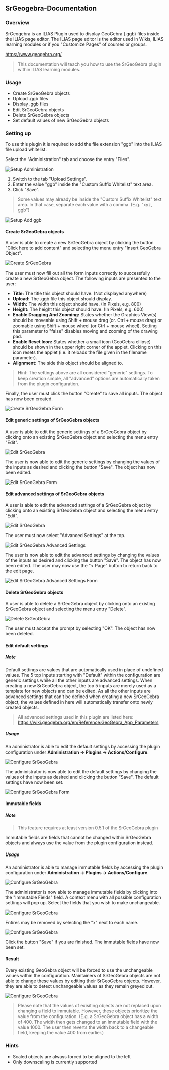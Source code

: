 ## SrGeogebra-Documentation

### Overview

SrGeogebra is an ILIAS Plugin used to display GeoGebra (.ggb) files inside the ILIAS page editor. The ILIAS page editor is the editor used in Wikis, ILIAS learning modules or if you "Customize Pages" of courses or groups.

https://www.geogebra.org/

> This documentation will teach you how to use the SrGeoGebra plugin within ILIAS learning modules.

### Usage

* Create SrGeoGebra objects
* Upload .ggb files
* Display .ggb files
* Edit SrGeoGebra objects
* Delete SrGeoGebra objects
* Set default values of new SrGeoGebra objects

### Setting up

To use this plugin it is required to add the file extension "ggb" into the ILIAS file upload whitelist.

Select the "Administration" tab and choose the entry "Files".

![Setup Administration](images/setup_administration.png)

1. Switch to the tab "Upload Settings".
2. Enter the value "ggb" inside the "Custom Suffix Whitelist" text area.
3. Click "Save".

> Some values may already be inside the "Custom Suffix Whitelist" text area. In that case, separate each value with a comma. (E.g. "xyz, ggb")

![Setup Add ggb](images/setup_add.png)

#### Create SrGeoGebra objects

A user is able to create a new SrGeoGebra object by clicking the button "Click here to add content" and selecting the menu entry "Insert GeoGebra Object".

![Create SrGeoGebra](images/create_geogebra.png)

The user must now fill out all the form inputs correctly to successfully create a new SrGeoGebra object. The following inputs are presented to the user:

* __Title:__ The title this object should have. (Not displayed anywhere)
* __Upload:__ The .ggb file this object should display.
* __Width:__ The width this object should have. (In Pixels, e.g. 800)
* __Height:__ The height this object should have. (In Pixels, e.g. 600)
* __Enable Dragging And Zooming:__ States whether the Graphics View(s) should be moveable using Shift + mouse drag (or. Ctrl + mouse drag) or zoomable using Shift + mouse wheel (or Ctrl + mouse wheel). Setting this parameter to "false" disables moving and zooming of the drawing pad.
* __Enable Reset Icon:__ States whether a small icon (GeoGebra ellipse) should be shown in the upper right corner of the applet. Clicking on this icon resets the applet (i.e. it reloads the file given in the filename parameter).
* __Alignment:__ The side this object should be aligned to.

> Hint: The settings above are all considered "generic" settings. To keep creation simple, all "advanced" options are automatically taken from the plugin configuration. 

Finally, the user must click the button "Create" to save all inputs. The object has now been created.

![Create SrGeoGebra Form](images/create_geogebra_form.png)

#### Edit generic settings of SrGeoGebra objects

A user is able to edit the generic settings of a SrGeoGebra object by clicking onto an existing SrGeoGebra object and selecting the menu entry "Edit".

![Edit SrGeoGebra](images/edit_geogebra.png)

The user is now able to edit the generic settings by changing the values of the inputs as desired and clicking the button "Save". The object has now been edited.

![Edit SrGeoGebra Form](images/edit_geogebra_form.png)

#### Edit advanced settings of SrGeoGebra objects

A user is able to edit the advanced settings of a SrGeoGebra object by clicking onto an existing SrGeoGebra object and selecting the menu entry "Edit".

![Edit SrGeoGebra](images/edit_geogebra.png)

The user must now select "Advanced Settings" at the top.

![Edit SrGeoGebra Advanced Settings](images/advanced_settings_path.png)

The user is now able to edit the advanced settings by changing the values of the inputs as desired and clicking the button "Save". The object has now been edited. The user may now use the "< Page" button to return back to the edit page.

![Edit SrGeoGebra Advanced Settings Form](images/advanced_settings_form.png)

#### Delete SrGeoGebra objects

A user is able to delete a SrGeoGebra object by clicking onto an existing SrGeoGebra object and selecting the menu entry "Delete".

![Delete SrGeoGebra](images/delete_geogebra.png)

The user must accept the prompt by selecting "OK". The object has now been deleted.

#### Edit default settings

##### Note

Default settings are values that are automatically used in place of undefined values. The 5 top inputs starting with "Default" within the configuration are generic settings while all the other inputs are advanced settings. When creating a new SrGeoGebra object, the top 5 inputs are merely used as a template for new objects and can be edited. As all the other inputs are advanced settings that can't be defined when creating a new SrGeoGebra object, the values defined in here will automatically transfer onto newly created objects.

> All advanced settings used in this plugin are listed here: https://wiki.geogebra.org/en/Reference:GeoGebra_App_Parameters

##### Usage

An administrator is able to edit the default settings by accessing the plugin configuration under __Administration -> Plugins -> Actions/Configure__.

![Configure SrGeoGebra](images/configure_path.png)

The administrator is now able to edit the default settings by changing the values of the inputs as desired and clicking the button "Save". The default settings have now been set.

![Configure SrGeoGebra Form](images/configure_form.png)

#### Immutable fields

##### Note

> This feature requires at least version 0.5.1 of the SrGeoGebra plugin

Immutable fields are fields that cannot be changed within SrGeoGebra objects and always use the value from the plugin configuration instead.

##### Usage

An administrator is able to manage immutable fields by accessing the plugin configuration under __Administration -> Plugins -> Actions/Configure__.

![Configure SrGeoGebra](images/configure_path.png)

The administrator is now able to manage immutable fields by clicking into the "Immutable Fields" field. A context menu with all possible configuration settings will pop up. Select the fields that you wish to make unchangeable.

![Configure SrGeoGebra](images/immutable_add_entries.png)

Entires may be removed by selecting the "x" next to each name.

![Configure SrGeoGebra](images/immutable_added_entries.png)

Click the button "Save" if you are finished. The immutable fields have now been set.

#### Result

Every existing GeoGebra object will be forced to use the unchangeable values within the configuration. Maintainers of SrGeoGebra objects are not able to change these values by editing their SrGeoGebra objects. However, they are able to detect unchangeable values as they remain greyed out.

![Configure SrGeoGebra](images/immutable_greyed.png)

> Please note that the values of exisiting objects are not replaced upon changing a field to immutable. However, these objects prioritize the value from the configuration. (E.g. a SrGeoGebra object has a width of 400. The width then gets changed to an immutable field with the value 1000. The user then reverts the width back to a changeable field, keeping the value 400 from earlier.)

### Hints

* Scaled objects are always forced to be aligned to the left
* Only downscaling is currently supported

